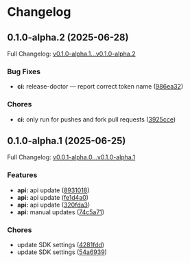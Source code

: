 # Changelog

## 0.1.0-alpha.2 (2025-06-28)

Full Changelog: [v0.1.0-alpha.1...v0.1.0-alpha.2](https://github.com/codeset-ai/codeset-sdk/compare/v0.1.0-alpha.1...v0.1.0-alpha.2)

### Bug Fixes

* **ci:** release-doctor — report correct token name ([986ea32](https://github.com/codeset-ai/codeset-sdk/commit/986ea3232e329ff2aa2dbf6ee043542052e939ca))


### Chores

* **ci:** only run for pushes and fork pull requests ([3925cce](https://github.com/codeset-ai/codeset-sdk/commit/3925ccec55d27e377699ee8d5a114b72f0acc2e7))

## 0.1.0-alpha.1 (2025-06-25)

Full Changelog: [v0.0.1-alpha.0...v0.1.0-alpha.1](https://github.com/codeset-ai/codeset-sdk/compare/v0.0.1-alpha.0...v0.1.0-alpha.1)

### Features

* **api:** api update ([8931018](https://github.com/codeset-ai/codeset-sdk/commit/893101836a762bc2dcb38fa2399f37f8d6b2602a))
* **api:** api update ([fe1d4a0](https://github.com/codeset-ai/codeset-sdk/commit/fe1d4a0e2fe6856c153d323ee6b6ced08b78ee0d))
* **api:** api update ([320fda3](https://github.com/codeset-ai/codeset-sdk/commit/320fda3ff1b5c99c2f4f9eb46c09adb8fdc6c630))
* **api:** manual updates ([74c5a71](https://github.com/codeset-ai/codeset-sdk/commit/74c5a71a101028db412719cb1edcc7ff3f96251b))


### Chores

* update SDK settings ([4281fdd](https://github.com/codeset-ai/codeset-sdk/commit/4281fddd40c155149bdd071eeec5ec71d34ef1ee))
* update SDK settings ([54a6939](https://github.com/codeset-ai/codeset-sdk/commit/54a69396c87bf4bb5a7d933b76573a8171b2d8ad))
